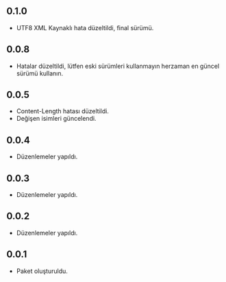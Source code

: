 

## 0.1.0

* UTF8 XML Kaynaklı hata düzeltildi, final sürümü.


## 0.0.8

* Hatalar düzeltildi, lütfen eski sürümleri kullanmayın herzaman en güncel sürümü kullanın.


## 0.0.5

* Content-Length hatası düzeltildi.
* Değişen isimleri güncelendi.

## 0.0.4

* Düzenlemeler yapıldı.


## 0.0.3

* Düzenlemeler yapıldı.

## 0.0.2

* Düzenlemeler yapıldı.

## 0.0.1

* Paket oluşturuldu.
